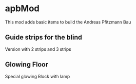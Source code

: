 # apbMod
This mod adds basic items to build the Andreas Pfitzmann Bau

## Guide strips for the blind
Version with 2 strips and 3 strips

## Glowing Floor
Special glowing Block with lamp
